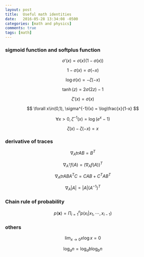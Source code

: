 ```yaml
---
layout: post
title:  Useful math identities 
date:   2016-05-28 13:34:08 -0500
categories: [math and physics]
comments: true
tags: [math]
---
```


### sigmoid function  and softplus function

$$ \sigma'(x) = \sigma(x)(1-\sigma(x)) $$

$$ 1-\sigma(x) = \sigma(-x) $$

$$ \log\sigma(x) = -\zeta(-x) $$

$$ \tanh(z) = 2\sigma(2z)-1$$

$$ \zeta'(x) = \sigma(x) $$

$$ \forall x\in(0,1),  \sigma^{-1}(x) = \log\frac{x}{1-x} $$

$$ \forall x>0,  \zeta^{-1}(x) = \log(e^x - 1) $$

$$ \zeta(x)-\zeta(-x) = x $$

### derivative of traces 

$$\nabla_A tr AB = B^T $$

$$\nabla_{A^T} f(A) = (\nabla_A f(A))^T $$

$$\nabla_A trABA^TC = CAB +C^TAB^T$$

$$ \nabla_A|A| = |A|\left(A^{-1}\right)^T $$

### Chain rule of probability

$$ p(\mathbf x) = \Pi_{i=1}^n p(x_i | x_1, \cdots, x_{i-1})$$

### others 

$$ \lim_{x\rightarrow0}x\log x = 0 $$

$$ \log_a n = \log_a b \log_b n $$
